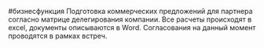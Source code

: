 #бизнесфункция 
Подготовка коммерческих предложений для партнера согласно матрице делегирования компании. Все расчеты происходят в excel, документы описываются в Word. Согласования на данный момент проводятся в рамках встреч.